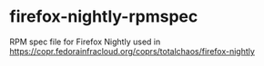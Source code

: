 # firefox-nightly-rpmspec
RPM spec file for Firefox Nightly
used in https://copr.fedorainfracloud.org/coprs/totalchaos/firefox-nightly
